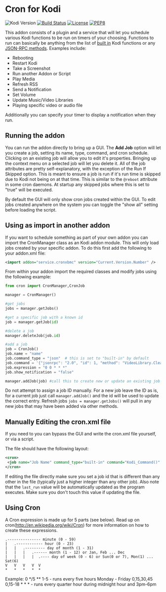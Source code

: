 # Cron for Kodi
![Kodi Version](https://img.shields.io/endpoint?url=https%3A%2F%2Fweberjr.com%2Fkodi-shield%2Fversion%2Frobweber%2Fcronxbmc%2Fmatrix%2Ftrue%2Ftrue)
[![Build Status](https://img.shields.io/travis/com/robweber/cronxbmc/matrix)](https://travis-ci.com/github/robweber/cronxbmc)
[![License](https://img.shields.io/github/license/robweber/cronxbmc)](https://github.com/robweber/cronxbmc/blob/master/LICENSE.txt)
[![PEP8](https://img.shields.io/badge/code%20style-pep8-orange.svg)](https://www.python.org/dev/peps/pep-0008/)

This addon consists of a plugin and a service that will let you schedule various Kodi functions to be run on timers of your choosing. Functions to run can basically be anything from the list of [built in](http://kodi.wiki/view/List_of_built-in_functions) Kodi functions or any [JSON-RPC methods](https://kodi.wiki/view/JSON-RPC_API/v12). Examples include:

* Rebooting
* Restart Kodi
* Take a Screenshot
* Run another Addon or Script
* Play Media
* Refresh RSS
* Send a Notification
* Set Volume
* Update Music/Video Libraries
* Playing specific video or audio file

Additionally you can specify your timer to display a notification when they run.


## Running the addon

You can run the addon directly to bring up a GUI. The __Add Job__ option will let you create a job, setting its name, type, command, and cron schedule. Clicking on an existing job will allow you to edit it's properties. Bringing up the context menu on a selected job will let you delete it. All of the job attributes are pretty self-explanatory, with the exception of the Run If Skipped option. This is meant to ensure a job is run if it's run time is skipped due to Kodi not being on at that time. This is similar to the ```@reboot``` attribute in some cron daemons. At startup any skipped jobs where this is set to "true" will be executed.

By default the GUI will only show cron jobs created within the GUI. To edit jobs created anywhere on the system you can toggle the "show all" setting before loading the script.

## Using as import in another addon

If you want to schedule something as part of your own addon you can import the CronManager class as an Kodi addon module. This will only load jobs created by your specific addon. To do this first add the following to your addon.xml file:

```xml
<import addon="service.cronxbmc" version="Current.Version.Number" />
```

From within your addon import the required classes and modify jobs using the following example:


```python
from cron import CronManager,CronJob

manager = CronManager()

#get jobs
jobs = manager.getJobs()

#get a specific job with a known id
job = manager.getJob(id)

#delete a job
manager.deleteJob(job.id)

#add a job
job = CronJob()
job.name = "name"
job.command_type = "json"  # this is set to "built-in" by default
job.command = '{"jsonrpc": "2.0", "id": 1, "method": "VideoLibrary.Clean", "params": {"showdialogs": true, "content": "movies"}}'
job.expression = "0 0 * * *"
job.show_notification = "false"

manager.addJob(job) #call this to create new or update an existing job

```

Do not attempt to assign a job ID manually. For a new job leave the ID as is, for a current job just call ```manager.addJob()``` and the id will be used to update the correct entry. Refresh jobs ```jobs = manager.getJobs()``` will pull in any new jobs that may have been added via other methods.


## Manually Editing the cron.xml file

If you need to you can bypass the GUI and write the cron.xml file yourself, or via a script.  

The file should have the following layout:

```xml
<cron>
 <job name="Job Name" command_type="built-in" command="Kodi_Command()" expression="* * * * *" show_notification="true/false" id="5" run_if_skipped="false" last_run="0" />
</cron>
```

If editing the file directly make sure you set a job id that is different than any other in the file (typically just a higher integer than any other job). Also note that the ```last_run``` value will be automatically updated as the program executes. Make sure you don't touch this value if updating the file.

## Using Cron

A Cron expression is made up for 5 parts (see below). Read up on cron(http://en.wikipedia.org/wiki/Cron) for more information on how to create these expressions.

    .--------------- minute (0 - 59)
    |   .------------ hour (0 - 23)
    |   |   .--------- day of month (1 - 31)
    |   |   |   .------ month (1 - 12) or Jan, Feb ... Dec
    |   |   |   |  .---- day of week (0 - 6) or Sun(0 or 7), Mon(1) ... Sat(6)
    V   V   V   V  V
    *   *   *   *  *
Example:
	0 */5 ** 1-5 - runs every five hours Monday - Friday
	0,15,30,45 0,15-18 * * * - runs every quarter hour during midnight hour and 3pm-6pm
